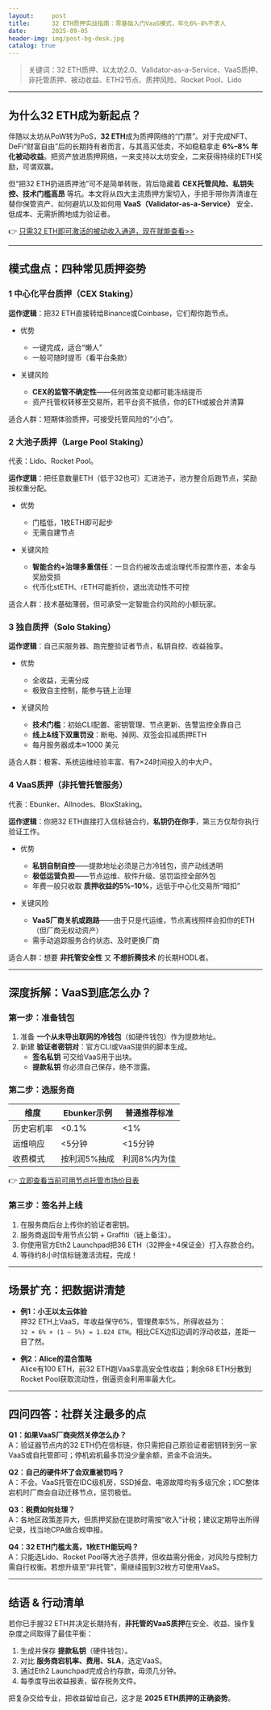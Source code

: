 ```yaml
---
layout:     post
title:      32 ETH质押实战指南：零基础入门VaaS模式，年化6%-8%不求人
date:       2025-09-05
header-img: img/post-bg-desk.jpg
catalog: true
---
```


> 关键词：32 ETH质押、以太坊2.0、Validator-as-a-Service、VaaS质押、非托管质押、被动收益、ETH2节点、质押风险、Rocket Pool、Lido

---

## 为什么32 ETH成为新起点？

伴随以太坊从PoW转为PoS，**32 ETH**成为质押网络的“门票”。对于完成NFT、DeFi“财富自由”后的长期持有者而言，与其高买低卖，不如稳稳拿走 **6%–8% 年化被动收益**。把资产放进质押网络，一来支持以太坊安全，二来获得持续的ETH奖励，可谓双赢。

但“把32 ETH扔进质押池”可不是简单转账，背后隐藏着 **CEX托管风险、私钥失控、技术门槛高昂** 等坑。本文将从四大主流质押方案切入，手把手带你弄清谁在替你保管资产、如何避坑以及如何用 **VaaS（Validator-as-a-Service）** 安全、低成本、无需折腾地成为验证者。

👉 [只需32 ETH即可激活的被动收入通道，现在就能查看>>](https://okxdog.com/)

---

## 模式盘点：四种常见质押姿势

### 1 中心化平台质押（CEX Staking）

**运作逻辑**：把32 ETH直接转给Binance或Coinbase，它们帮你跑节点。

- 优势  
  - 一键完成，适合“懒人”  
  - 一般可随时提币（看平台条款）  

- 关键风险  
  - **CEX的监管不确定性**——任何政策变动都可能冻结提币  
  - 资产托管权转移至交易所，若平台资不抵债，你的ETH或被合并清算  

适合人群：短期体验质押，可接受托管风险的“小白”。  

### 2 大池子质押（Large Pool Staking）

代表：Lido、Rocket Pool。

**运作逻辑**：把任意数量ETH（低于32也可）汇进池子，池方整合后跑节点，奖励按权重分配。

- 优势  
  - 门槛低，1枚ETH即可起步  
  - 无需自建节点  

- 关键风险  
  - **智能合约+治理多重信任**：一旦合约被攻击或治理代币投票作恶，本金与奖励受损  
  - 代币化stETH、rETH可能折价，退出流动性不可控  

适合人群：技术基础薄弱，但可承受一定智能合约风险的小额玩家。  

### 3 独自质押（Solo Staking）

**运作逻辑**：自己买服务器、跑完整验证者节点，私钥自控、收益独享。

- 优势  
  - 全收益，无需分成  
  - 极致自主控制，能参与链上治理  

- 关键风险  
  - **技术门槛**：初始CLI配置、密钥管理、节点更新、告警监控全靠自己  
  - **线上&线下双重罚没**：断电、掉网、双签会扣减质押ETH  
  - 每月服务器成本≈1000 美元  

适合人群：极客、系统运维经验丰富、有7×24时间投入的中大户。

### 4 VaaS质押（非托管托管服务）

代表：Ebunker、Allnodes、BloxStaking。

**运作逻辑**：你把32 ETH直接打入信标链合约，**私钥仍在你手**，第三方仅帮你执行验证工作。

- 优势  
  - **私钥自制自控**——提款地址必须是己方冷钱包，资产动线透明  
  - **极低运营负担**——节点运维、软件升级、惩罚监控全部外包  
  - 年费一般只收取 **质押收益的5%–10%**，远低于中心化交易所“暗扣”  

- 关键风险  
  - **VaaS厂商关机或跑路**——由于只是代运维，节点离线照样会扣你的ETH（但厂商无权动资产）  
  - 需手动追踪服务合约状态、及时更换厂商  

适合人群：想要 **非托管安全性** 又 **不想折腾技术** 的长期HODL者。

---

## 深度拆解：VaaS到底怎么办？

### 第一步：准备钱包

1. 准备 **一个从未导出联网的冷钱包**（如硬件钱包）作为提款地址。  
2. 新建 **验证者密钥对**：官方CLI或VaaS提供的脚本生成。  
   - **签名私钥** 可交给VaaS用于出块。  
   - **提款私钥** 你必须自己保存，绝不泄露。

### 第二步：选服务商

| 维度       | Ebunker示例 | 普通推荐标准 |
|------------|-------------|--------------|
| 历史宕机率 | <0.1%       | <1%          |
| 运维响应   | <5分钟      | <15分钟      |
| 收费模式   | 按利润5%抽成 | 利润8%内为佳 |

👉 [立即查看当前可用节点托管市场价目表](https://okxdog.com/)

### 第三步：签名并上线

1. 在服务商后台上传你的验证者密钥。  
2. 服务商返回专用节点公钥 + Graffiti（链上备注）。  
3. 你使用官方Eth2 Launchpad把36 ETH（32押金+4保证金）打入存款合约。  
4. 等待约8小时信标链激活流程，完成！

---

## 场景扩充：把数据讲清楚

- **例1：小王以太云体验**  
  押32 ETH上VaaS，年收益保守6%，管理费率5%，所得收益为：  
  `32 × 6% × (1 – 5%) = 1.824 ETH`。相比CEX边扣边调的浮动收益，差距一目了然。

- **例2：Alice的混合策略**  
  Alice有100 ETH，前32 ETH跑VaaS拿高安全性收益；剩余68 ETH分散到Rocket Pool获取流动性，倒逼资金利用率最大化。

---

## 四问四答：社群关注最多的点

**Q1：如果VaaS厂商突然关停怎么办？**  
A：验证器节点内的32 ETH仍在信标链，你只需把自己原验证者密钥转到另一家VaaS或自托管即可；停机宕机最多罚没少量余额，资金不会消失。

**Q2：自己的硬件坏了会双重被罚吗？**  
A：不会。VaaS托管在IDC级机房，SSD掉盘、电源故障均有多级冗余；IDC整体宕机时厂商会自动迁移节点，惩罚极低。

**Q3：税费如何处理？**  
A：各地区政策差异大，但质押奖励在提款时需按“收入”计税；建议定期导出所得记录，找当地CPA做合规申报。

**Q4：32 ETH门槛太高，1枚ETH能玩吗？**  
A：只能选Lido、Rocket Pool等大池子质押，但收益需分佣金，对风险与控制力需自行权衡。若想升级至“非托管”，需继续囤到32枚方可使用VaaS。

---

## 结语 & 行动清单

若你已手握32 ETH并决定长期持有，**非托管的VaaS质押**在安全、收益、操作复杂度之间取得了最佳平衡：

1. 生成并保存 **提款私钥**（硬件钱包）。  
2. 对比 **服务商宕机率、费用、SLA**，选定VaaS。  
3. 通过Eth2 Launchpad完成合约存款，毋须几分钟。  
4. 每季度导出收益报表，留存税务文件。

把复杂交给专业，把收益留给自己，这才是 **2025 ETH质押的正确姿势**。